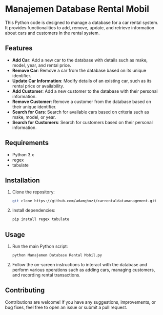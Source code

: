# Manajemen Database Rental Mobil

This Python code is designed to manage a database for a car rental system. It provides functionalities to add, remove, update, and retrieve information about cars and customers in the rental system.

## Features

- **Add Car**: Add a new car to the database with details such as make, model, year, and rental price.
- **Remove Car**: Remove a car from the database based on its unique identifier.
- **Update Car Information**: Modify details of an existing car, such as its rental price or availability.
- **Add Customer**: Add a new customer to the database with their personal information.
- **Remove Customer**: Remove a customer from the database based on their unique identifier.
- **Search for Cars**: Search for available cars based on criteria such as make, model, or year.
- **Search for Customers**: Search for customers based on their personal information.

## Requirements

- Python 3.x
- regex
- tabulate

## Installation

1. Clone the repository:

    ```bash
    git clone https://github.com/adamghozi/carrentaldatamanagement.git
    ```

2. Install dependencies:

    ```bash
    pip install regex tabulate
    ```

## Usage

1. Run the main Python script:

    ```bash
    python Manajemen Database Rental Mobil.py
    ```

2. Follow the on-screen instructions to interact with the database and perform various operations such as adding cars, managing customers, and recording rental transactions.

## Contributing

Contributions are welcome! If you have any suggestions, improvements, or bug fixes, feel free to open an issue or submit a pull request.
